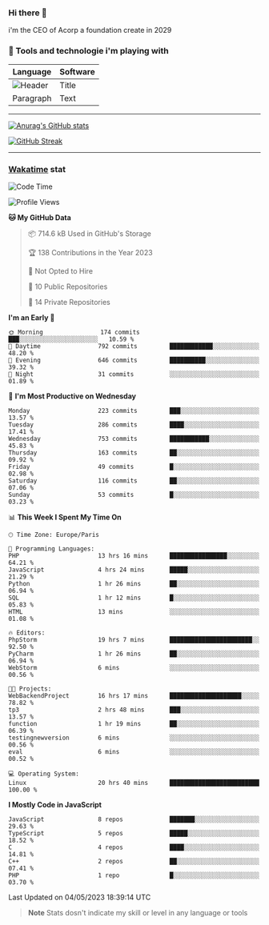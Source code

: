 ### Hi there 👋

i'm the CEO of Acorp a foundation create in 2029  

### 🧰 Tools and technologie i'm playing with

 | Language | Software |
| ----------- | ----------- |
| ![Header](https://img.shields.io/badge/Nuxt3-green&style=for-the-badge&logo=nustjs&logoColor=00DC82) | Title |
| Paragraph | Text |

---

[![Anurag's GitHub stats](https://github-readme-stats.vercel.app/api?username=ackimixs&show_icons=true&theme=github_dark&count_private=true)](https://www.ackimixs.xyz)

[![GitHub Streak](https://github-readme-streak-stats.herokuapp.com?user=Ackimixs&theme=github-dark-blue&date_format=j%20M%5B%20Y%5D&mode=weekly)](https://git.io/streak-stats)

---
 
 ### [Wakatime](https://wakatime.com/) stat

<!--START_SECTION:waka-->
![Code Time](http://img.shields.io/badge/Code%20Time-520%20hrs%2057%20mins-blue)

![Profile Views](http://img.shields.io/badge/Profile%20Views-0-blue)

**🐱 My GitHub Data** 

> 📦 714.6 kB Used in GitHub's Storage 
 > 
> 🏆 138 Contributions in the Year 2023
 > 
> 🚫 Not Opted to Hire
 > 
> 📜 10 Public Repositories 
 > 
> 🔑 14 Private Repositories 
 > 
**I'm an Early 🐤** 

```text
🌞 Morning                174 commits         ███░░░░░░░░░░░░░░░░░░░░░░   10.59 % 
🌆 Daytime                792 commits         ████████████░░░░░░░░░░░░░   48.20 % 
🌃 Evening                646 commits         ██████████░░░░░░░░░░░░░░░   39.32 % 
🌙 Night                  31 commits          ░░░░░░░░░░░░░░░░░░░░░░░░░   01.89 % 
```
📅 **I'm Most Productive on Wednesday** 

```text
Monday                   223 commits         ███░░░░░░░░░░░░░░░░░░░░░░   13.57 % 
Tuesday                  286 commits         ████░░░░░░░░░░░░░░░░░░░░░   17.41 % 
Wednesday                753 commits         ███████████░░░░░░░░░░░░░░   45.83 % 
Thursday                 163 commits         ██░░░░░░░░░░░░░░░░░░░░░░░   09.92 % 
Friday                   49 commits          █░░░░░░░░░░░░░░░░░░░░░░░░   02.98 % 
Saturday                 116 commits         ██░░░░░░░░░░░░░░░░░░░░░░░   07.06 % 
Sunday                   53 commits          █░░░░░░░░░░░░░░░░░░░░░░░░   03.23 % 
```


📊 **This Week I Spent My Time On** 

```text
🕑︎ Time Zone: Europe/Paris

💬 Programming Languages: 
PHP                      13 hrs 16 mins      ████████████████░░░░░░░░░   64.21 % 
JavaScript               4 hrs 24 mins       █████░░░░░░░░░░░░░░░░░░░░   21.29 % 
Python                   1 hr 26 mins        ██░░░░░░░░░░░░░░░░░░░░░░░   06.94 % 
SQL                      1 hr 12 mins        █░░░░░░░░░░░░░░░░░░░░░░░░   05.83 % 
HTML                     13 mins             ░░░░░░░░░░░░░░░░░░░░░░░░░   01.08 % 

🔥 Editors: 
PhpStorm                 19 hrs 7 mins       ███████████████████████░░   92.50 % 
PyCharm                  1 hr 26 mins        ██░░░░░░░░░░░░░░░░░░░░░░░   06.94 % 
WebStorm                 6 mins              ░░░░░░░░░░░░░░░░░░░░░░░░░   00.56 % 

🐱‍💻 Projects: 
WebBackendProject        16 hrs 17 mins      ████████████████████░░░░░   78.82 % 
tp3                      2 hrs 48 mins       ███░░░░░░░░░░░░░░░░░░░░░░   13.57 % 
function                 1 hr 19 mins        ██░░░░░░░░░░░░░░░░░░░░░░░   06.39 % 
testingnewversion        6 mins              ░░░░░░░░░░░░░░░░░░░░░░░░░   00.56 % 
eval                     6 mins              ░░░░░░░░░░░░░░░░░░░░░░░░░   00.52 % 

💻 Operating System: 
Linux                    20 hrs 40 mins      █████████████████████████   100.00 % 
```

**I Mostly Code in JavaScript** 

```text
JavaScript               8 repos             ███████░░░░░░░░░░░░░░░░░░   29.63 % 
TypeScript               5 repos             █████░░░░░░░░░░░░░░░░░░░░   18.52 % 
C                        4 repos             ████░░░░░░░░░░░░░░░░░░░░░   14.81 % 
C++                      2 repos             ██░░░░░░░░░░░░░░░░░░░░░░░   07.41 % 
PHP                      1 repo              █░░░░░░░░░░░░░░░░░░░░░░░░   03.70 % 
```




 Last Updated on 04/05/2023 18:39:14 UTC
<!--END_SECTION:waka-->

> **Note**
> Stats dosn't indicate my skill or level in any language or tools
